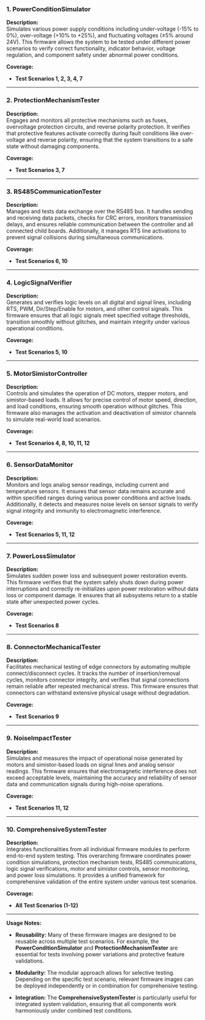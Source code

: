 ### **1. PowerConditionSimulator**
**Description:**  
Simulates various power supply conditions including under-voltage (-15% to 0%), over-voltage (+10% to +25%), and fluctuating voltages (±5% around 24V). This firmware allows the system to be tested under different power scenarios to verify correct functionality, indicator behavior, voltage regulation, and component safety under abnormal power conditions.

**Coverage:**
- **Test Scenarios 1, 2, 3, 4, 7**

---

### **2. ProtectionMechanismTester**
**Description:**  
Engages and monitors all protective mechanisms such as fuses, overvoltage protection circuits, and reverse polarity protection. It verifies that protective features activate correctly during fault conditions like over-voltage and reverse polarity, ensuring that the system transitions to a safe state without damaging components.

**Coverage:**
- **Test Scenarios 3, 7**

---

### **3. RS485CommunicationTester**
**Description:**  
Manages and tests data exchange over the RS485 bus. It handles sending and receiving data packets, checks for CRC errors, monitors transmission delays, and ensures reliable communication between the controller and all connected child boards. Additionally, it manages RTS line activations to prevent signal collisions during simultaneous communications.

**Coverage:**
- **Test Scenarios 6, 10**

---

### **4. LogicSignalVerifier**
**Description:**  
Generates and verifies logic levels on all digital and signal lines, including RTS, PWM, Dir/Step/Enable for motors, and other control signals. This firmware ensures that all logic signals meet specified voltage thresholds, transition smoothly without glitches, and maintain integrity under various operational conditions.

**Coverage:**
- **Test Scenarios 5, 10**

---

### **5. MotorSimistorController**
**Description:**  
Controls and simulates the operation of DC motors, stepper motors, and simistor-based loads. It allows for precise control of motor speed, direction, and load conditions, ensuring smooth operation without glitches. This firmware also manages the activation and deactivation of simistor channels to simulate real-world load scenarios.

**Coverage:**
- **Test Scenarios 4, 8, 10, 11, 12**

---

### **6. SensorDataMonitor**
**Description:**  
Monitors and logs analog sensor readings, including current and temperature sensors. It ensures that sensor data remains accurate and within specified ranges during various power conditions and active loads. Additionally, it detects and measures noise levels on sensor signals to verify signal integrity and immunity to electromagnetic interference.

**Coverage:**
- **Test Scenarios 5, 11, 12**

---

### **7. PowerLossSimulator**
**Description:**  
Simulates sudden power loss and subsequent power restoration events. This firmware verifies that the system safely shuts down during power interruptions and correctly re-initializes upon power restoration without data loss or component damage. It ensures that all subsystems return to a stable state after unexpected power cycles.

**Coverage:**
- **Test Scenarios 8**

---

### **8. ConnectorMechanicalTester**
**Description:**  
Facilitates mechanical testing of edge connectors by automating multiple connect/disconnect cycles. It tracks the number of insertion/removal cycles, monitors connector integrity, and verifies that signal connections remain reliable after repeated mechanical stress. This firmware ensures that connectors can withstand extensive physical usage without degradation.

**Coverage:**
- **Test Scenarios 9**

---

### **9. NoiseImpactTester**
**Description:**  
Simulates and measures the impact of operational noise generated by motors and simistor-based loads on signal lines and analog sensor readings. This firmware ensures that electromagnetic interference does not exceed acceptable levels, maintaining the accuracy and reliability of sensor data and communication signals during high-noise operations.

**Coverage:**
- **Test Scenarios 11, 12**

---

### **10. ComprehensiveSystemTester**
**Description:**  
Integrates functionalities from all individual firmware modules to perform end-to-end system testing. This overarching firmware coordinates power condition simulations, protection mechanism tests, RS485 communications, logic signal verifications, motor and simistor controls, sensor monitoring, and power loss simulations. It provides a unified framework for comprehensive validation of the entire system under various test scenarios.

**Coverage:**
- **All Test Scenarios (1-12)**

---

**Usage Notes:**
- **Reusability:** Many of these firmware images are designed to be reusable across multiple test scenarios. For example, the **PowerConditionSimulator** and **ProtectionMechanismTester** are essential for tests involving power variations and protective feature validations.
  
- **Modularity:** The modular approach allows for selective testing. Depending on the specific test scenario, relevant firmware images can be deployed independently or in combination for comprehensive testing.
  
- **Integration:** The **ComprehensiveSystemTester** is particularly useful for integrated system validation, ensuring that all components work harmoniously under combined test conditions.
